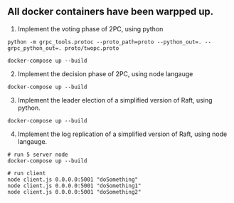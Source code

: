 ## All docker containers have been warpped up.

1. Implement the voting phase of 2PC, using python

```
python -m grpc_tools.protoc --proto_path=proto --python_out=. --grpc_python_out=. proto/twopc.proto

docker-compose up --build

```

2. Implement the decision phase of 2PC, using node langauge

```
docker-compose up --build
```

3. Implement the leader election of a simplified version of Raft, using python.

```
docker-compose up --build
```

4. Implement the log replication of a simplified version of Raft, using node langauge.

```
# run 5 server node
docker-compose up --build

# run client
node client.js 0.0.0.0:5001 "doSomething"
node client.js 0.0.0.0:5001 "doSomething1"
node client.js 0.0.0.0:5001 "doSomething2"
```

